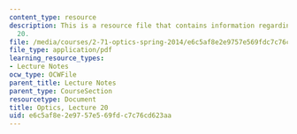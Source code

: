 ```yaml
---
content_type: resource
description: This is a resource file that contains information regarding optics lecture
  20.
file: /media/courses/2-71-optics-spring-2014/e6c5af8e2e9757e569fdc7c76cd623aa_MIT2_71S14_lec20_notes.pdf
file_type: application/pdf
learning_resource_types:
- Lecture Notes
ocw_type: OCWFile
parent_title: Lecture Notes
parent_type: CourseSection
resourcetype: Document
title: Optics, Lecture 20
uid: e6c5af8e-2e97-57e5-69fd-c7c76cd623aa
---
```

